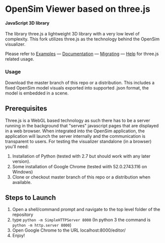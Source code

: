 OpenSim Viewer based on three.js
================================

#### JavaScript 3D library ####
The library three.js a lightweight 3D library with a very low level of complexity. This fork utilizes three.js as the technology behind the OpenSim visualizer.

Please refer to [Examples](http://threejs.org/examples/) — [Documentation](http://threejs.org/docs/) — [Migrating](https://github.com/mrdoob/three.js/wiki/Migration) — [Help](http://stackoverflow.com/questions/tagged/three.js) for three.js related usage.


### Usage ###

Download the master branch of this repo or a distribution. This includes a fixed OpenSim model visuals exported into supported .json format, the model is embedded in a scene. 

## Prerequisites ###
Three.js is a WebGL based technology as such there has to be a server running in the background that "serves" javascript pages that are displayed in a web browser. When integrated into the OpenSim application, the application will launch the server internally and the communication is transparent to users. For testing the visualizer standalone (in a browser) you'll need:

1. Installation of Python (tested with 2.7 but should work with any later version).
2. Some installation of Google Chrome (tested wiith 52.0.2743.116 on Windows)
3. Clone or checkout master branch of this repo or a distribution when available.

## Steps to Launch ##

1. Open a shell/command prompt and navigate to the top level folder of the repository
2. type ```python -m SimpleHTTPServer 8000``` (In python 3 the command is ```python -m http.server 8000```)
3. Open Google Chrome to the URL localhost:8000/editor/
4. Enjoy!
 




